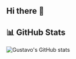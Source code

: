 ## Hi there 👋

## 📊 GitHub Stats

![Gustavo's GitHub stats](https://github-readme-stats.vercel.app/api?username=SEU_USUARIO&show_icons=true&theme=radical)
